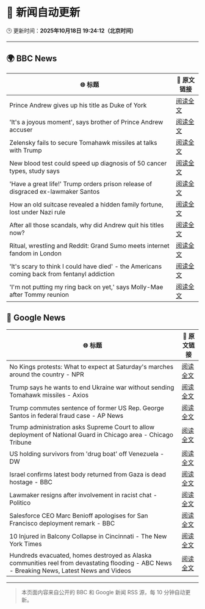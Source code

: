 # 🧠 新闻自动更新

🕒 更新时间：**2025年10月18日 19:24:12（北京时间）**

---

## 🌍 BBC News

| 🌐 标题 | 🔗 原文链接 |
|--------|-------------|
| Prince Andrew gives up his title as Duke of York | [阅读全文](https://www.bbc.com/news/articles/cgqlyw9g7weo?at_medium=RSS&at_campaign=rss) |
| 'It's a joyous moment', says brother of Prince Andrew accuser | [阅读全文](https://www.bbc.com/news/videos/ckgk1eknvzpo?at_medium=RSS&at_campaign=rss) |
| Zelensky fails to secure Tomahawk missiles at talks with Trump | [阅读全文](https://www.bbc.com/news/articles/c93dqew8l3xo?at_medium=RSS&at_campaign=rss) |
| New blood test could speed up diagnosis of 50 cancer types, study says | [阅读全文](https://www.bbc.com/news/articles/c205g21n1zzo?at_medium=RSS&at_campaign=rss) |
| 'Have a great life!' Trump orders prison release of disgraced ex-lawmaker Santos | [阅读全文](https://www.bbc.com/news/articles/cy5q3439xpqo?at_medium=RSS&at_campaign=rss) |
| How an old suitcase revealed a hidden family fortune, lost under Nazi rule | [阅读全文](https://www.bbc.com/news/articles/c33pvlez6yjo?at_medium=RSS&at_campaign=rss) |
| After all those scandals, why did Andrew quit his titles now? | [阅读全文](https://www.bbc.com/news/articles/c3ep8gd1qv3o?at_medium=RSS&at_campaign=rss) |
| Ritual, wrestling and Reddit: Grand Sumo meets internet fandom in London | [阅读全文](https://www.bbc.com/news/articles/c4gw7009342o?at_medium=RSS&at_campaign=rss) |
| 'It's scary to think I could have died' - the Americans coming back from fentanyl addiction | [阅读全文](https://www.bbc.com/news/articles/cm2e471159vo?at_medium=RSS&at_campaign=rss) |
| 'I'm not putting my ring back on yet,' says Molly-Mae after Tommy reunion | [阅读全文](https://www.bbc.com/news/articles/cg43lg3p7wno?at_medium=RSS&at_campaign=rss) |

## 📰 Google News

| 🌐 标题 | 🔗 原文链接 |
|--------|-------------|
| No Kings protests: What to expect at Saturday's marches around the country - NPR | [阅读全文](https://news.google.com/rss/articles/CBMiggFBVV95cUxPTHBaaFJudGhkc2ptUVJpVEJHQWF3bDNrb3JDVjBEMUhNWGpZbkh3c0VEcFFZUzJRT0g2Vnp6VFkzN0ktVFR3b3RyM1I1Sm5vYVRrVUFIeHl5QzdnNTlRZ2taYWJpb0tLbkVsSmhMYXZkM29yVXVaWUwtdjBOSzdyTWlB?oc=5) |
| Trump says he wants to end Ukraine war without sending Tomahawk missiles - Axios | [阅读全文](https://news.google.com/rss/articles/CBMiiAFBVV95cUxOUk9vSFRLLXBuUkFnTHVqTzRLVFlMMFB0OTdPbkp2bzRaWFZUMnRrdlJ2NUdWWlNuckpTMThhQ01xSHdJbDAzRmZVUXBZajFvOWdLcmkwOVRiT1pGZndHN3ppVGxpMGJjWWp2Y1JQdDZCNEV1N3hHU3FwY3RoQzcyWXdqX0lLbk9h?oc=5) |
| Trump commutes sentence of former US Rep. George Santos in federal fraud case - AP News | [阅读全文](https://news.google.com/rss/articles/CBMinwFBVV95cUxOZzUxMDJLeDNsOG0xZEVEOThvY0lOM0U4WHA0dlNXZlFSbUp3LU9uc2k1cGNhRGR5M1RlSTJ5T3lCRWctaHAxMzRET2JCVnZpaXhpbWthMlZsTklvaXd1YS1UVlJKX1dNQllfMmFCOXhFMTdGQlpXamRTT0ljRE85OERkU0dBVkJPcktULURHYXZtTEx2S25ITzJFZTQzTXM?oc=5) |
| Trump administration asks Supreme Court to allow deployment of National Guard in Chicago area - Chicago Tribune | [阅读全文](https://news.google.com/rss/articles/CBMijgFBVV95cUxNeVhkUUItZE91VklWVWZuSnhTT1NuZDVxZUZGamtPYzI2VGNPTTZuLUZNTDFjaEo5WnpZNV94aDMybkYwbEtBODhHQ2tDbTdpdE9sWG1jalh3aTIySklWanlQb2hmSGFPdGhQdzk5Ri1kSGxJeHJlTEVJRFY5UnQtWmFDUDRQYUtjQTd2VGt3?oc=5) |
| US holding survivors from 'drug boat' off Venezuela - DW | [阅读全文](https://news.google.com/rss/articles/CBMiigFBVV95cUxOWUVFLUhUR2pKM2pIMXFFSVFoMlE0bWpNbm1NSVJtR1JHMElkR0xuZG4zSlNscVdMeExJREdydXV4dE5yd2FaSzdUQ3FKSE5mTmhrdW9QSlhETTU5a2R4YkdNNUtpMk1WQi1kUGg2RGQ0aW8zVURsVG0yNXBpWkN4S1JKWE5tZ0JvdGc?oc=5) |
| Israel confirms latest body returned from Gaza is dead hostage - BBC | [阅读全文](https://news.google.com/rss/articles/CBMiWkFVX3lxTE1UUFd3cVFBVk9ybHBxa2k4aGhiQmJRNXJMR3BXNkE3cUgyTGhGTFp4d1Yyai1BakJGTEo0VDRUby1ncnE1VDZlZzhhc0lMQlZ6ZDItNThseWhNUdIBX0FVX3lxTE5iNjVnNGZ1MTM3eTFVT013OHlPTUlYeGZURmJtNjR1eUN6eHQ1SThOU3ZXNTRaVU5LdWJHYjJpMEM1QTY1Sno5SDB4NXRxVU1wY1RwMERlbGlsekN3UVhF?oc=5) |
| Lawmaker resigns after involvement in racist chat - Politico | [阅读全文](https://news.google.com/rss/articles/CBMioAFBVV95cUxOREZVc1laWU1lT3ZrSFBzRWp5dExsVVZNRnZwMzhSV2JPUHV6d3FNYmxOaEJTRnZYV1IxMm5lVDlzZFYzNFcxaW5VcUhVV2xPTTl6NkJYdEdaVkZ0WFJ2UW14Mjl1ajMwenZqNEJQNnBjUTkxTk00cmRRcUl5ejlqS21TUWVUX1g1eHZ5ai1mT3lDRnVXeEVTZ2ZUa0JvUGZ4?oc=5) |
| Salesforce CEO Marc Benioff apologises for San Francisco deployment remark - BBC | [阅读全文](https://news.google.com/rss/articles/CBMiWkFVX3lxTE80WEs2LUZ3TzFNd0hFM2VtejN0Vm5pOTlJblp1R0dzbXcxZHJuU3ZWQnVYcGJ1WG5ucV9vaERIb0s4TkItTElrUzBLcnVOUlQzZDZYQ3FkQnp3UdIBX0FVX3lxTE9rVEttc2lOc19DWllKc2pXbDZYU19KTl83NnNWNnJYSjBMelh3TXFiVnJjeXRrT0tMV0RqT2JjMzJZYzRFQkJWeXhnY2pHMVViZEltQ0lkS1JvZ1dVOUtV?oc=5) |
| 10 Injured in Balcony Collapse in Cincinnati - The New York Times | [阅读全文](https://news.google.com/rss/articles/CBMiekFVX3lxTFBtWHphYWp5aVVycHdwdUxRSVhibDNIRzdjLVEwZG53ODlXWlAzRGp1MUpqUVdQbHZIZ1VqYzcyakhRVnFMS1dfR2RDVkg4dW5POC0tWGZxcXVsS0Q0X2JWR3VrMWhrbjJveWVQRHFtQmowYUpqVTl5NFRB?oc=5) |
| Hundreds evacuated, homes destroyed as Alaska communities reel from devastating flooding - ABC News - Breaking News, Latest News and Videos | [阅读全文](https://news.google.com/rss/articles/CBMitgFBVV95cUxQenRRdkloSXZNNUNVTzFwZEV0WHUtT08zWDctMnk4LVp2Z3VoZ2g0aXVGc0ZiTURsS1JFVmJIamdPSm1fRERMMmdwcFRld2ZDUnJwY010OVFxYk1IcjN4M0VyZktHTnFWeGh0MVUwMGFES2tITk9CVlJUcjFPbWVWeFFXaUZmOXBHYkYwcFVKUHZWbmNfdFFsMWtUWGJzNldSX0pZUXVObWptb2R5dHVaNmRaZXJsQQ?oc=5) |

---
> 本页面内容来自公开的 BBC 和 Google 新闻 RSS 源，每 10 分钟自动更新。